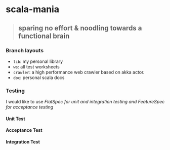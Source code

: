 # scala-mania

> ## sparing no effort &amp; noodling towards a functional brain



### Branch layouts

* `lib`: my personal library
* `ws`: all test worksheets
* `crawler`: a high performance web crawler based on akka actor. 
* `doc`: personal scala docs





### Testing
I would like to use *FlatSpec for unit and integration testing and FeatureSpec for acceptance testing*

#### Unit Test

#### Acceptance Test


#### Integration Test
